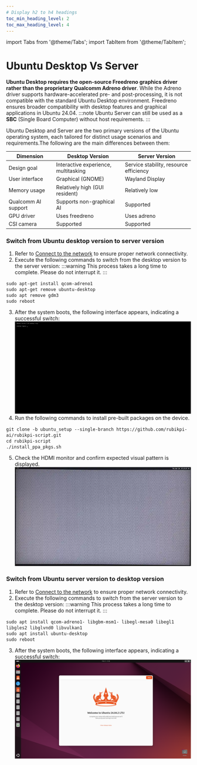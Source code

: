 ```yaml
---
# Display h2 to h4 headings
toc_min_heading_level: 2
toc_max_heading_level: 4
---
```


import Tabs from '@theme/Tabs';
import TabItem from '@theme/TabItem';

# Ubuntu Desktop Vs Server  

**Ubuntu Desktop requires the open-source Freedreno graphics driver rather than the proprietary Qualcomm Adreno driver**. While the Adreno driver supports hardware-accelerated pre- and post-processing, it is not compatible with the standard Ubuntu Desktop environment. Freedreno ensures broader compatibility with desktop features and graphical applications in Ubuntu 24.04.
:::note
Ubuntu Server can still be used as a **SBC** (Single Board Computer) without host requirements.
:::

Ubuntu Desktop and Server are the two primary versions of the Ubuntu operating system, each tailored for distinct usage scenarios and requirements.The following are the main differences between them:

| Dimension         |  Desktop Version                   |  Server Version                   |
|-------------------|------------------------------------|-------------------------------------------|
| Design goal     | Interactive experience, multitasking                    | Service stability, resource efficiency                      |
| User interface     | Graphical (GNOME)                         | Wayland Display                             |
| Memory usage     | Relatively high (GUI resident)                         | Relatively low                                  |
| Qualcomm AI support | Supports non-graphical AI                     | Supported                   |
| GPU driver     | Uses freedreno                          | Uses adreno                           |
| CSI camera   | Supported                                    | Supported                           |


### Switch from Ubuntu desktop version to server version

  1. Refer to [Connect to the network](1.quick-start/2.set-up-your-device.md#connect-to-the-network) to ensure proper network connectivity.  
  2. Execute the following commands to switch from the desktop version to the server version:
  :::warning
This process takes a long time to complete. Please do not interrupt it.
  :::
  ```shell
  sudo apt-get install qcom-adreno1
  sudo apt-get remove ubuntu-desktop
  sudo apt remove gdm3
  sudo reboot
  ```
  3. After the system boots, the following interface appears, indicating a successful switch:
  ![](./images/20250814-171041.jpg)
  4. Run the following commands to install pre-built packages on the device.    
  ```shell
  git clone -b ubuntu_setup --single-branch https://github.com/rubikpi-ai/rubikpi-script.git
  cd rubikpi-script
  ./install_ppa_pkgs.sh 
  ```
  5. Check the HDMI monitor and confirm expected visual pattern is displayed.  
   ![](./images/image_hdmi_monitor.png)

### Switch from Ubuntu server version to desktop version

  1. Refer to [Connect to the network](1.quick-start/2.set-up-your-device.md#connect-to-the-network) to ensure proper network connectivity.  
  2. Execute the following commands to switch from the server version to the desktop version:
  :::warning
This process takes a long time to complete. Please do not interrupt it.
  :::
  ```shell
  sudo apt install qcom-adreno1- libgbm-msm1- libegl-mesa0 libegl1 libgles2 libglvnd0 libvulkan1
  sudo apt install ubuntu-desktop
  sudo reboot
  ```
  3. After the system boots, the following interface appears, indicating a successful switch:
    ![](./images/image-9.png)

